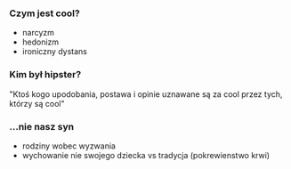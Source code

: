 


### Czym jest cool?

- narcyzm
- hedonizm
- ironiczny dystans



### Kim był hipster?

"Ktoś kogo upodobania, postawa i opinie uznawane są za cool przez tych, którzy są cool"


### ...nie nasz syn

- rodziny wobec wyzwania
- wychowanie nie swojego dziecka vs tradycja (pokrewienstwo krwi)